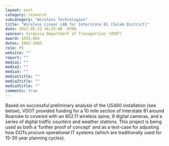 ```yaml
---
layout: post
category: research
subcategory: "Wireless Technologies"
title: "Wireless Linear LAN for Interstate 81 (Salem District)"
date: 2012-05-22 16:25:06 -0700
sponsor: Virginia Department of Transportion (VDOT)
award: $593,603
dates: 2003-2005
role: PI
website: ""
report: ""
media1: ""
media2: ""
media3: ""
media1title: ""
media2title: ""
media3title: ""
comments: true
---
```


Based on successful preliminary analysis of the US460 installation (see below), VDOT provided funding for a 10 mile section of Interstate 81 around Roanoke to covered with an 802.11 wireless spine, 9 digital cameras, and a series of digital traffic counters and weather stations. This project is being used as both a ‘further proof of concept’ and as a test-case for adjusting how DOTs procure operational IT systems (which are traditionally used for 15-30 year planning cycles).
